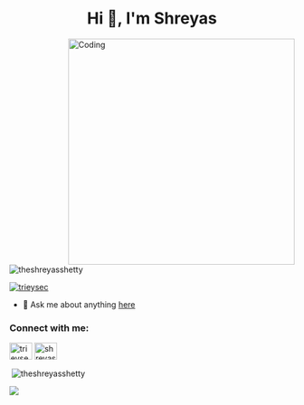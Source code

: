 <!--![MasterHead](https://cdna.artstation.com/p/assets/images/images/028/102/058/original/pixel-jeff-matrix-s.gif?1593487263=350x250)-->

<h1 align="center">Hi 👋, I'm Shreyas</h1>

<img align="right" alt="Coding" width="400" src="https://i.pinimg.com/564x/69/8e/8c/698e8c7d1583cb81f67f517e9b140807.jpg">

<p align="left"> <img src="https://komarev.com/ghpvc/?username=theshreyasshetty&label=Profile%20views&color=0e75b6&style=flat" alt="theshreyasshetty" /> </p>

<p align="left"> <a href="https://twitter.com/TriEySec" target="blank"><img src="https://img.shields.io/twitter/follow/trieysec?logo=twitter&style=for-the-badge" alt="trieysec" /></a> </p>

- 💬 Ask me about anything [here](https://github.com/TheShreyasShetty/TheShreyasShetty/issues)

<h3 align="left">Connect with me:</h3>
<p align="left">
<a href="https://twitter.com/trieysec" target="blank"><img align="center" src="https://raw.githubusercontent.com/rahuldkjain/github-profile-readme-generator/master/src/images/icons/Social/twitter.svg" alt="trieysec" height="30" width="40" /></a>
<a href="https://linkedin.com/in/shreyas--shetty" target="blank"><img align="center" src="https://raw.githubusercontent.com/rahuldkjain/github-profile-readme-generator/master/src/images/icons/Social/linked-in-alt.svg" alt="shreyas t shetty" height="30" width="40" /></a>
</p>

<!--<h3 align="left">Languages and Tools:</h3>
<p align="left"> <a href="https://developer.android.com" target="_blank" rel="noreferrer"> <img src="https://raw.githubusercontent.com/devicons/devicon/master/icons/android/android-original-wordmark.svg" alt="android" width="40" height="40"/> </a> <a href="https://www.cprogramming.com/" target="_blank" rel="noreferrer"> <img src="https://raw.githubusercontent.com/devicons/devicon/master/icons/c/c-original.svg" alt="c" width="40" height="40"/> </a> <a href="https://www.w3schools.com/cpp/" target="_blank" rel="noreferrer"> <img src="https://raw.githubusercontent.com/devicons/devicon/master/icons/cplusplus/cplusplus-original.svg" alt="cplusplus" width="40" height="40"/> </a> <a href="https://www.w3schools.com/css/" target="_blank" rel="noreferrer"> <img src="https://raw.githubusercontent.com/devicons/devicon/master/icons/css3/css3-original-wordmark.svg" alt="css3" width="40" height="40"/> </a> <a href="https://git-scm.com/" target="_blank" rel="noreferrer"> <img src="https://www.vectorlogo.zone/logos/git-scm/git-scm-icon.svg" alt="git" width="40" height="40"/> </a> <a href="https://www.w3.org/html/" target="_blank" rel="noreferrer"> <img src="https://raw.githubusercontent.com/devicons/devicon/master/icons/html5/html5-original-wordmark.svg" alt="html5" width="40" height="40"/> </a> <a href="https://www.java.com" target="_blank" rel="noreferrer"> <img src="https://raw.githubusercontent.com/devicons/devicon/master/icons/java/java-original.svg" alt="java" width="40" height="40"/> </a> <a href="https://www.linux.org/" target="_blank" rel="noreferrer"> <img src="https://raw.githubusercontent.com/devicons/devicon/master/icons/linux/linux-original.svg" alt="linux" width="40" height="40"/> </a> <a href="https://www.mysql.com/" target="_blank" rel="noreferrer"> <img src="https://raw.githubusercontent.com/devicons/devicon/master/icons/mysql/mysql-original-wordmark.svg" alt="mysql" width="40" height="40"/> </a> <a href="https://www.python.org" target="_blank" rel="noreferrer"> <img src="https://raw.githubusercontent.com/devicons/devicon/master/icons/python/python-original.svg" alt="python" width="40" height="40"/> </a> <a href="https://scikit-learn.org/" target="_blank" rel="noreferrer"> <img src="https://upload.wikimedia.org/wikipedia/commons/0/05/Scikit_learn_logo_small.svg" alt="scikit_learn" width="40" height="40"/> </a> </p>-->

<p>&nbsp;<img align="center" src="https://github-readme-stats.vercel.app/api?username=theshreyasshetty&show_icons=true&locale=en" alt="theshreyasshetty" /></p>

<!--<p><img align="left" src="https://github-readme-stats.vercel.app/api/top-langs?username=theshreyasshetty&show_icons=true&locale=en&layout=compact" alt="theshreyasshetty" /></p>
<p><img align="center" src="https://github-readme-streak-stats.herokuapp.com/?user=theshreyasshetty&" alt="theshreyasshetty" /></p>-->

<a href="https://github.com/theshreyasshetty/github-readme-stats"><img align="center" src="https://github-readme-stats.vercel.app/api/top-langs/?username=theshreyasshetty&layout=compact&theme=buefy&hide_border=true" /></a>
